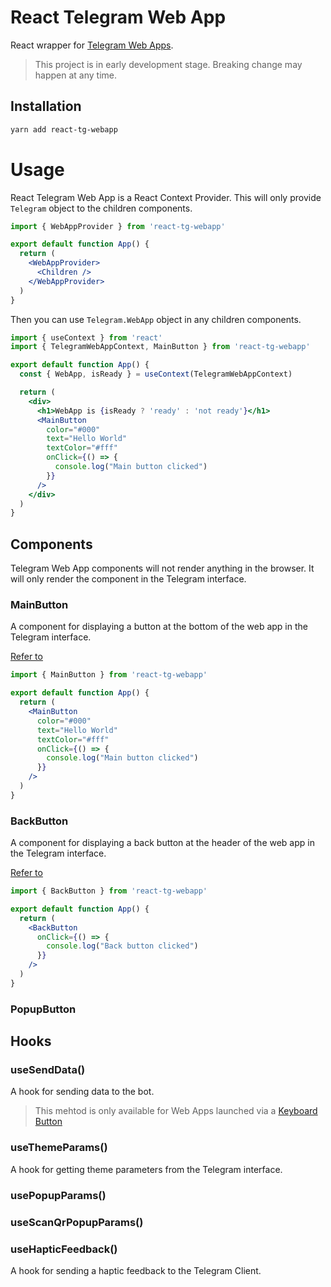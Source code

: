 # React Telegram Web App

React wrapper for [Telegram Web Apps](https://core.telegram.org/bots/webapps).

> This project is in early development stage. Breaking change may happen at any time.


## Installation

```bash
yarn add react-tg-webapp
```


# Usage

React Telegram Web App is a React Context Provider. This will only provide `Telegram` object to the children components.

```jsx
import { WebAppProvider } from 'react-tg-webapp'

export default function App() {
  return (
    <WebAppProvider>
      <Children />
    </WebAppProvider>
  )
}
```

Then you can use `Telegram.WebApp` object in any children components.

```jsx
import { useContext } from 'react'
import { TelegramWebAppContext, MainButton } from 'react-tg-webapp'

export default function App() {
  const { WebApp, isReady } = useContext(TelegramWebAppContext)

  return (
    <div>
      <h1>WebApp is {isReady ? 'ready' : 'not ready'}</h1>
      <MainButton
        color="#000"
        text="Hello World"
        textColor="#fff"
        onClick={() => {
          console.log("Main button clicked")
        }}
      />
    </div>
  )
}
```

## Components

Telegram Web App components will not render anything in the browser. It will only render the component in the Telegram interface.

### MainButton

A component for displaying a button at the bottom of the web app in the Telegram interface.

[Refer to](https://core.telegram.org/bots/webapps#mainbutton)

```jsx
import { MainButton } from 'react-tg-webapp'

export default function App() {
  return (
    <MainButton
      color="#000"
      text="Hello World"
      textColor="#fff"
      onClick={() => {
        console.log("Main button clicked")
      }}
    />
  )
}
```

### BackButton

A component for displaying a back button at the header of the web app in the Telegram interface.

[Refer to](https://core.telegram.org/bots/webapps#backbutton)

```jsx
import { BackButton } from 'react-tg-webapp'

export default function App() {
  return (
    <BackButton
      onClick={() => {
        console.log("Back button clicked")
      }}
    />
  )
}
```

### PopupButton


## Hooks

### useSendData()

A hook for sending data to the bot.

> This mehtod is only available for Web Apps launched via a [Keyboard Button](https://core.telegram.org/bots/webapps#keyboard-button-web-apps)

### useThemeParams()

A hook for getting theme parameters from the Telegram interface.

### usePopupParams()


### useScanQrPopupParams()


### useHapticFeedback()

A hook for sending a haptic feedback to the Telegram Client.

